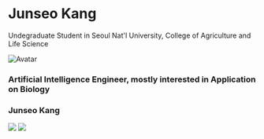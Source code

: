 # Junseo Kang
Undegraduate Student in Seoul Nat'l University, College of Agriculture and Life Science

![Avatar](https://avatars.githubusercontent.com/u/24494892?v=4)

### Artificial Intelligence Engineer, mostly interested in Application on Biology

### Junseo Kang
<a href="https://github.com/invalidid56"><img src="https://img.shields.io/badge/Github-Black?style=flat-square&logo=Github&logoColor=balck"/></a> 
<a href="https://www.instagram.com/junseokangofficial/"><img src="https://img.shields.io/badge/Instagram-3DDC84?style=flat-square&logo=Instagram&logoColor=white"/></a>
